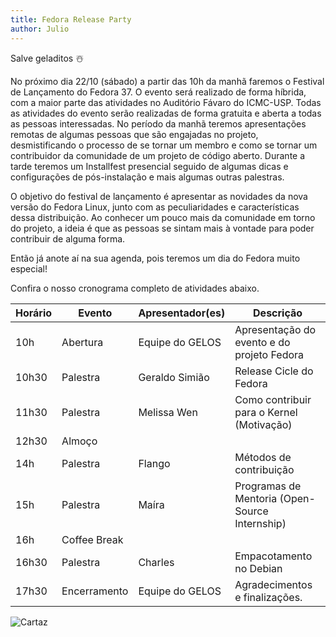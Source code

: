 ```yaml
---
title: Fedora Release Party 
author: Julio
---
```


Salve geladitos ☃️

No próximo dia 22/10 (sábado) a partir das 10h da manhã faremos o Festival de Lançamento do Fedora 37. O evento será realizado de forma híbrida, com a maior parte das atividades no Auditório Fávaro do ICMC-USP. Todas as atividades do evento serão realizadas de forma gratuita e aberta a todas as pessoas interessadas. No período da manhã teremos apresentações remotas de algumas pessoas que são engajadas no projeto, desmistificando o processo de se tornar um membro e como se tornar um contribuidor da comunidade de um projeto de código aberto. Durante a tarde teremos um Installfest presencial seguido de algumas dicas e configurações de pós-instalação e mais algumas outras palestras.

O objetivo do festival de lançamento é apresentar as novidades da nova versão do Fedora Linux, junto com as peculiaridades e características dessa distribuição. Ao conhecer um pouco mais da comunidade em torno do projeto, a ideia é que as pessoas se sintam mais à vontade para poder contribuir de alguma forma.

Então já anote aí na sua agenda, pois teremos um dia do Fedora muito especial!

Confira o nosso cronograma completo de atividades abaixo.

|  Horário  |  Evento  |  Apresentador(es)  |     Descrição     | 
|-----------|----------|--------------------|-------------------|
| 10h | Abertura | Equipe do GELOS | Apresentação do evento e do projeto Fedora |
| 10h30 | Palestra | Geraldo Simião | Release Cicle do Fedora |
| 11h30 | Palestra | Melissa Wen | Como contribuir para o Kernel (Motivação) |
| 12h30 | Almoço |  |  |
| 14h | Palestra | Flango | Métodos de contribuição |
| 15h | Palestra | Maíra | Programas de Mentoria (Open-Source Internship) |
| 16h | Coffee Break |  |  |
| 16h30 | Palestra | Charles | Empacotamento no Debian |
| 17h30 | Encerramento | Equipe do GELOS | Agradecimentos e finalizações. |

![Cartaz](/assets/static/fedora-release-party.png)
